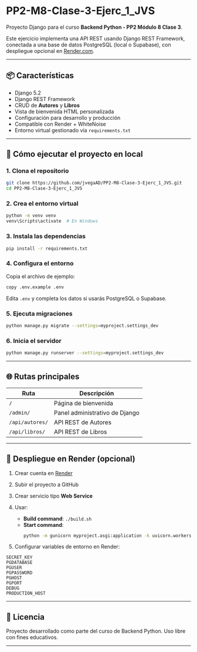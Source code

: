 
# PP2-M8-Clase-3-Ejerc_1_JVS

Proyecto Django para el curso **Backend Python - PP2 Módulo 8 Clase 3**.

Este ejercicio implementa una API REST usando Django REST Framework, conectada a una base de datos PostgreSQL (local o Supabase), con despliegue opcional en [Render.com](https://render.com).

---

## 📦 Características

- Django 5.2
- Django REST Framework
- CRUD de **Autores** y **Libros**
- Vista de bienvenida HTML personalizada
- Configuración para desarrollo y producción
- Compatible con Render + WhiteNoise
- Entorno virtual gestionado vía `requirements.txt`

---

## 🚀 Cómo ejecutar el proyecto en local

### 1. Clona el repositorio

```bash
git clone https://github.com/jvegaAD/PP2-M8-Clase-3-Ejerc_1_JVS.git
cd PP2-M8-Clase-3-Ejerc_1_JVS
```

### 2. Crea el entorno virtual

```bash
python -m venv venv
venv\Scripts\activate  # En Windows
```

### 3. Instala las dependencias

```bash
pip install -r requirements.txt
```

### 4. Configura el entorno

Copia el archivo de ejemplo:

```bash
copy .env.example .env
```

Edita `.env` y completa los datos si usarás PostgreSQL o Supabase.

### 5. Ejecuta migraciones

```bash
python manage.py migrate --settings=myproject.settings_dev
```

### 6. Inicia el servidor

```bash
python manage.py runserver --settings=myproject.settings_dev
```

---

## 🌐 Rutas principales

| Ruta               | Descripción                      |
|--------------------|----------------------------------|
| `/`                | Página de bienvenida             |
| `/admin/`          | Panel administrativo de Django   |
| `/api/autores/`    | API REST de Autores              |
| `/api/libros/`     | API REST de Libros               |

---

## 📡 Despliegue en Render (opcional)

1. Crear cuenta en [Render](https://render.com/)
2. Subir el proyecto a GitHub
3. Crear servicio tipo **Web Service**
4. Usar:
   - **Build command**: `./build.sh`
   - **Start command**:  
     ```bash
     python -m gunicorn myproject.asgi:application -k uvicorn.workers.UvicornWorker
     ```

5. Configurar variables de entorno en Render:

```
SECRET_KEY
PGDATABASE
PGUSER
PGPASSWORD
PGHOST
PGPORT
DEBUG
PRODUCTION_HOST
```

---

## 📄 Licencia

Proyecto desarrollado como parte del curso de Backend Python. Uso libre con fines educativos.

---
